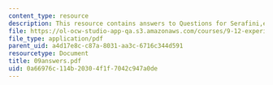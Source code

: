 ```yaml
---
content_type: resource
description: This resource contains answers to Questions for Serafini,et al paper.
file: https://ol-ocw-studio-app-qa.s3.amazonaws.com/courses/9-12-experimental-molecular-neurobiology-fall-2006/0a66976c114b20304f1f7042c947a0de_09answers.pdf
file_type: application/pdf
parent_uid: a4d17e8c-c87a-8031-aa3c-6716c344d591
resourcetype: Document
title: 09answers.pdf
uid: 0a66976c-114b-2030-4f1f-7042c947a0de
---
```

